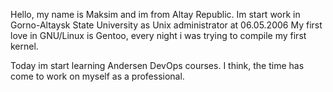 Hello, my name is Maksim and im from Altay Republic.
Im start work in Gorno-Altaysk State University as Unix administrator at 06.05.2006
My first love in GNU/Linux is Gentoo, every night i was trying to compile my first kernel.

Today im start learning Andersen DevOps courses. I think, the time has come to work on myself as a professional.
